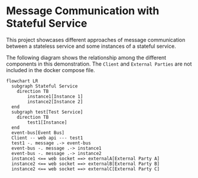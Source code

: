 # Message Communication with Stateful Service

This project showcases different approaches of message communication between a stateless service and some instances of a stateful service.

The following diagram shows the relationship among the different components in this demonstration. The `Client` and `External Parties` are not included in the docker compose file.

```mermaid
flowchart LR
  subgraph Stateful Service
    direction TB
        instance1[Instance 1]
        instance2[Instance 2]
  end
  subgraph test[Test Service]
    direction TB
        test1[Instance]
  end
  event-bus[Event Bus]
  Client -- web api --- test1
  test1 -. message .-> event-bus
  event-bus -. message .-> instance1
  event-bus -. message .-> instance2
  instance1 <== web socket ==> externalA[External Party A]
  instance2 <== web socket ==> externalB[External Party B]
  instance2 <== web socket ==> externalC[External Party C]
```
